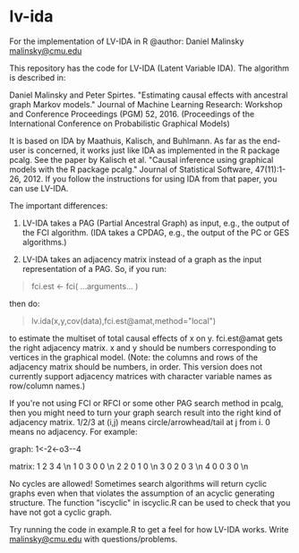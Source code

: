 # lv-ida
For the implementation of LV-IDA in R
@author: Daniel Malinsky malinsky@cmu.edu

This repository has the code for LV-IDA (Latent Variable IDA). The algorithm is described in:

Daniel Malinsky and Peter Spirtes. "Estimating causal effects with ancestral graph Markov models." 
Journal of Machine Learning Research: Workshop and Conference Proceedings (PGM) 52, 2016. 
(Proceedings of the International Conference on Probabilistic Graphical Models)

It is based on IDA by Maathuis, Kalisch, and Buhlmann. As far as the end-user is concerned, it works just like IDA as implemented in the R package pcalg. 
See the paper by Kalisch et al. "Causal inference using graphical models with the R package pcalg." Journal of Statistical Software, 47(11):1-26, 2012. 
If you follow the instructions for using IDA from that paper, you can use LV-IDA.

The important differences:

1) LV-IDA takes a PAG (Partial Ancestral Graph) as input, e.g., the output of the FCI algorithm. 
(IDA takes a CPDAG, e.g., the output of the PC or GES algorithms.)

2) LV-IDA takes an adjacency matrix instead of a graph as the input representation of a PAG. So, if you run:
> fci.est <- fci( ...arguments... )

then do:

> lv.ida(x,y,cov(data),fci.est@amat,method="local")

to estimate the multiset of total causal effects of x on y. fci.est@amat gets the right adjacency matrix. 
x and y should be numbers corresponding to vertices in the graphical model. 
(Note: the columns and rows of the adjacency matrix should be numbers, in order. 
This version does not currently support adjacency matrices with character variable names as row/column names.)

If you're not using FCI or RFCI or some other PAG search method in pcalg, then you might need to turn your graph 
search result into the right kind of adjacency matrix. 1/2/3 at (i,j) means circle/arrowhead/tail at j from i. 0 means no adjacency.
For example:

graph: 1<-2<-o3--4

matrix:
  1 2 3 4 \n
1 0 3 0 0 \n
2 2 0 1 0 \n
3 0 2 0 3 \n
4 0 0 3 0 \n

No cycles are allowed! Sometimes search algorithms will return cyclic graphs even when that violates the assumption of an acyclic generating structure. 
The function "iscyclic" in iscyclic.R can be used to check that you have not got a cyclic graph.

Try running the code in example.R to get a feel for how LV-IDA works. Write malinsky@cmu.edu with questions/problems.
